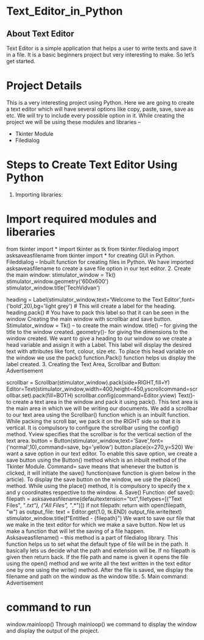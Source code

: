 # Text_Editor_in_Python
## About Text Editor
Text Editor is a simple application that helps a user to write texts and save it in a file. It is a basic beginners project but very interesting to make. So let’s get started.

# Project Details
This is a very interesting project using Python. Here we are going to create a text editor which will have several options like copy, paste, save, save as etc. We will try to include every possible option in it. While creating the project we will be using these modules and libraries –

* Tkinter Module
* Filedialog

# Steps to Create Text Editor Using Python
1. Importing libraries:
# Import required modules and liberaries
from tkinter import *
import tkinter as tk
from tkinter.filedialog import asksaveasfilename
from tkinter import * for creating GUI in Python.
Fileddialog – Inbuilt function for creating files in Python. We have imported asksaveasfilename to create a save file option in our text editor.
2. Create the main window:
stimulator_window = Tk()
stimulator_window.geometry('600x600')
stimulator_window.title('TechVidvan')

heading = Label(stimulator_window,text='Welcome to the Text Editor',font=('bold',20),bg='light grey') # This will create a label for the heading.
heading.pack() # You have to pack this label so that it can be seen in the window
Creating the main window with scrollbar and save button.
Stimulator_window = Tk() – to create the main window.
title() – for giving the title to the window created.
geometry()- for giving the dimensions to the window created.
We want to give a heading to our window so we create a head variable and assign it with a Label. This label will display the desired text with attributes like font, colour, size etc. To place this head variable on the window we use the pack() function.Pack() function helps us display the label created.
3. Creating the Text Area, Scrollbar and Button:
Advertisement

scrollbar = Scrollbar(stimulator_window).pack(side=RIGHT,fill=Y)
Editor=Text(stimulator_window,width=400,height=450,yscrollcommand=scrollbar.set).pack(fill=BOTH)
scrollbar.config(command=Editor.yview)
Text()- to create a text area in the window and pack it using pack(). This text area is the main area in which we will be writing our documents.
We add a scrollbar to our text area using the Scrollbar() function which is an inbuilt function. While packing the scroll bar, we pack it on the RIGHT side so that it is vertical. It is compulsory to configure the scrollbar using the config() method. Yview specifies that the scrollbar is for the vertical section of the text area.
button = Button(stimulator_window,text='Save',font=('normal',10),command=save, bg='yellow')
button.place(x=270,y=520)
We want a save option in our text editor. To enable this save option, we create a save button using the Button() method which is an inbuilt method of the Tkinter Module. Command= save means that whenever the button is clicked, it will initiate the save() function(save function is given below in the article). To display the save button on the window, we use the place() method. While using the place() method, it is compulsory to specify the x and y coordinates respective to the window.
4. Save() Function:
def save():
 filepath = asksaveasfilename(defaultextension="txt",filetypes=[("Text Files", "*.txt"), ("All Files", "*.*")])
 if not filepath:
  return
  with open(filepath, "w") as output_file:
   text = Editor.get(1.0, tk.END)
   output_file.write(text)
 stimulator_window.title(f"Entitled - {filepath}")
We want to save our file that we make in the text editor for which we make a save button. Now let us make a function that will let the saving of a file happen.
Asksaveasfilename() – this method is a part of filedialog library. This function helps us to set what the default type of file will be in the path. It basically lets us decide what the path and extension will be.
If no filepath is given then return back. If the file path and name is given it opens the file using the open() method and we write all the text written in the text editor one by one using the write() method. After the file is saved, we display the filename and path on the window as the window title.
5. Main command:
Advertisement

# command to run
window.mainloop()
Through mainloop() we command to display the window and display the output of the project.
